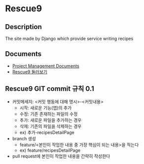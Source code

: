 # Rescue9
## Description
The site made by Django which provide service writing recipes
## Documents
- [Project Management Documents](https://www.notion.so/hg-edu/9-b2a9b791b73a4344a7fae18e08d347e4?pvs=4)
- [Rescue9 둘러보기](https://www.notion.so/hg-edu/dbe18a2e0afb46188e1e0aa8a7489b17?pvs=4)
## Rescue9 GIT commit 규칙 0.1
- 커밋메세지: <커밋 행동에 대해 명시>-<커밋내용>
  - 시작: 새로운 기능(앱)의 추가
  - 수정: 기존 존재하는 파일의 수정
  - 추가: 새로운 파일을 추가하는 경우
  - 삭제: 기존의 파일을 삭제하는 경우
  - ex) 추가-recipesDetailPage
- branch 생성
  - feature/<본인이 작업한 내용 중 가장 핵심이 되는 내용>을 적는다
  - ex) feature/recipesDetailPage
- pull request에 본인이 작업한 내용을 간략히 작성한다
